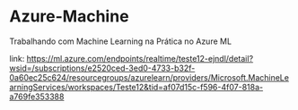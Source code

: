# Azure-Machine

Trabalhando com Machine Learning na Prática no Azure ML

link:
https://ml.azure.com/endpoints/realtime/teste12-ejndl/detail?wsid=/subscriptions/e2520ced-3ed0-4733-b32f-0a60ec25c624/resourcegroups/azurelearn/providers/Microsoft.MachineLearningServices/workspaces/Teste12&tid=af07d15c-f596-4f07-818a-a769fe353388
